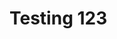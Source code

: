 <!DOCTYPE html>
<html>
  <head>
    <meta charset="UTF-8">
    <title>title</title>
  </head>
  <body>
  <h1>Testing 123 </h1>
  </body>
</html>
